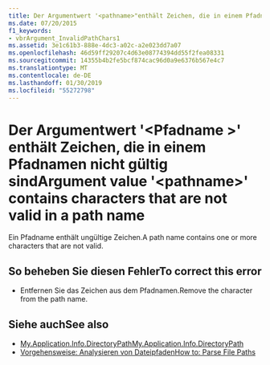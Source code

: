 ```yaml
---
title: Der Argumentwert '<pathname>"enthält Zeichen, die in einem Pfadnamen nicht gültig sind
ms.date: 07/20/2015
f1_keywords:
- vbrArgument_InvalidPathChars1
ms.assetid: 3e1c61b3-888e-4dc3-a02c-a2e023dd7a07
ms.openlocfilehash: 46d59ff29207c4d63e08774394dd55f2fea08331
ms.sourcegitcommit: 14355b4b2fe5bcf874cac96d0a9e6376b567e4c7
ms.translationtype: MT
ms.contentlocale: de-DE
ms.lasthandoff: 01/30/2019
ms.locfileid: "55272798"
---
```

# <a name="argument-value-pathname-contains-characters-that-are-not-valid-in-a-path-name"></a><span data-ttu-id="d02ba-102">Der Argumentwert '\<Pfadname >' enthält Zeichen, die in einem Pfadnamen nicht gültig sind</span><span class="sxs-lookup"><span data-stu-id="d02ba-102">Argument value '\<pathname>' contains characters that are not valid in a path name</span></span>
<span data-ttu-id="d02ba-103">Ein Pfadname enthält ungültige Zeichen.</span><span class="sxs-lookup"><span data-stu-id="d02ba-103">A path name contains one or more characters that are not valid.</span></span>  
  
## <a name="to-correct-this-error"></a><span data-ttu-id="d02ba-104">So beheben Sie diesen Fehler</span><span class="sxs-lookup"><span data-stu-id="d02ba-104">To correct this error</span></span>  
  
-   <span data-ttu-id="d02ba-105">Entfernen Sie das Zeichen aus dem Pfadnamen.</span><span class="sxs-lookup"><span data-stu-id="d02ba-105">Remove the character from the path name.</span></span>  
  
## <a name="see-also"></a><span data-ttu-id="d02ba-106">Siehe auch</span><span class="sxs-lookup"><span data-stu-id="d02ba-106">See also</span></span>
- [<span data-ttu-id="d02ba-107">My.Application.Info.DirectoryPath</span><span class="sxs-lookup"><span data-stu-id="d02ba-107">My.Application.Info.DirectoryPath</span></span>](xref:Microsoft.VisualBasic.ApplicationServices.AssemblyInfo.DirectoryPath)
- [<span data-ttu-id="d02ba-108">Vorgehensweise: Analysieren von Dateipfaden</span><span class="sxs-lookup"><span data-stu-id="d02ba-108">How to: Parse File Paths</span></span>](../../visual-basic/developing-apps/programming/drives-directories-files/how-to-parse-file-paths.md)
